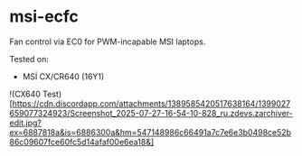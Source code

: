 # msi-ecfc
Fan control via EC0 for PWM-incapable MSI laptops.



Tested on:
* MSİ CX/CR640 (16Y1)

!(CX640 Test) [https://cdn.discordapp.com/attachments/1389585420517638164/1399027659077324923/Screenshot_2025-07-27-16-54-10-828_ru.zdevs.zarchiver-edit.jpg?ex=6887818a&is=6886300a&hm=547148986c66491a7c7e6e3b0498ce52b86c09607fce60fc5d14afaf00e6ea18&]